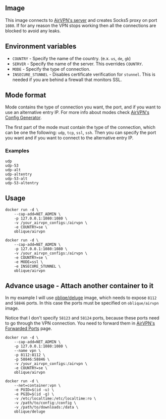 ## Image

This image connects to [AirVPN's server](https://airvpn.org) and creates Socks5
proxy on port `1080`. If for any reason the VPN stops working then all the
connections are blocked to avoid any leaks.

## Environment variables

* `COUNTRY` - Specify the name of the country. (e.x. `us`, `de`, `gb`)
* `SERVER` - Specify the name of the server. This overrides `COUNTRY`.
* `MODE` - Specify the type of connection.
* `INSECURE_STUNNEL` - Disables certificate verification for `stunnel`. This is needed if you are behind a firewall that monitors SSL.

## Mode format

Mode contains the type of connection you want, the port, and if you want to use
an alternative entry IP. For more info about modes check
[AirVPN's Config Generator](https://airvpn.org/generator/).

The first part of the mode must contain the type of the connection, which can
be one the following: `udp`, `tcp`, `ssl`, `ssh`.
Then you can specify the port you want and if you want to connect to the alternative entry IP.

### Examples

```
udp
udp-53
udp-alt
udp-altentry
udp-53-alt
udp-53-altentry
```

## Usage

```
docker run -d \
    --cap-add=NET_ADMIN \
    -p 127.0.0.1:1080:1080 \
    -v /your_airvpn_configs:/airvpn \
    -e COUNTRY=se \
    oblique/airvpn
```

```
docker run -d \
    --cap-add=NET_ADMIN \
    -p 127.0.0.1:1080:1080 \
    -v /your_airvpn_configs:/airvpn \
    -e COUNTRY=se \
    -e MODE=ssl \
    -e INSECURE_STUNNEL \
    oblique/airvpn
```

## Advance usage - Attach another container to it

In my example I will use [obliqe/deluge](https://hub.docker.com/r/oblique/deluge/) image,
which needs to expose `8112` and `58846` ports. In this case the ports must be specified
on `oblique/airvpn` image.

Notice that I don't specify `58123` and `58124` ports, because these ports need
to go through the VPN connection. You need to forward them in
[AirVPN's Forwarded Ports](https://airvpn.org/ports/) page.

```
docker run -d \
    --cap-add=NET_ADMIN \
    -p 127.0.0.1:1080:1080 \
    --name vpn \
    -p 8112:8112 \
    -p 58846:58846 \
    -v /your_airvpn_configs:/airvpn \
    -e COUNTRY=se \
    oblique/airvpn
```

```
docker run -d \
    --net=container:vpn \
    -e PUID=$(id -u) \
    -e PGID=$(id -g) \
    -v /etc/localtime:/etc/localtime:ro \
    -v /path/to/config:/config \
    -v /path/to/downloads:/data \
    oblique/deluge
```

